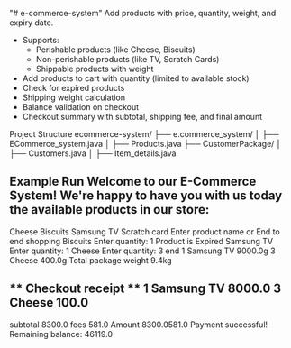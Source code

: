 "# e-commerce-system" 
Add products with price, quantity, weight, and expiry date.
- Supports:
  - Perishable products (like Cheese, Biscuits)
  - Non-perishable products (like TV, Scratch Cards)
  - Shippable products with weight
- Add products to cart with quantity (limited to available stock)
- Check for expired products
- Shipping weight calculation
- Balance validation on checkout
- Checkout summary with subtotal, shipping fee, and final amount


Project Structure
ecommerce-system/
├── e.commerce_system/
│   ├── ECommerce_system.java
│   ├── Products.java
├── CustomerPackage/
│   ├── Customers.java
│   ├── Item_details.java

Example Run
Welcome to our E-Commerce System!
We're happy to have you with us today 
the available products in our store:
-------------------------------------------------
Cheese Biscuits Samsung TV Scratch card
Enter product name or End to end shopping
Biscuits
Enter quantity: 1
Product is Expired
Samsung TV
Enter quantity: 1
Cheese
Enter quantity: 3
end
1 Samsung TV 9000.0g
3 Cheese 400.0g
Total package weight 9.4kg

**   Checkout receipt   ** 
1 Samsung TV 8000.0
3 Cheese 100.0
--------------------------
subtotal                 8300.0
fees                   581.0
Amount                 8300.0581.0
Payment successful!
Remaining balance: 46119.0

